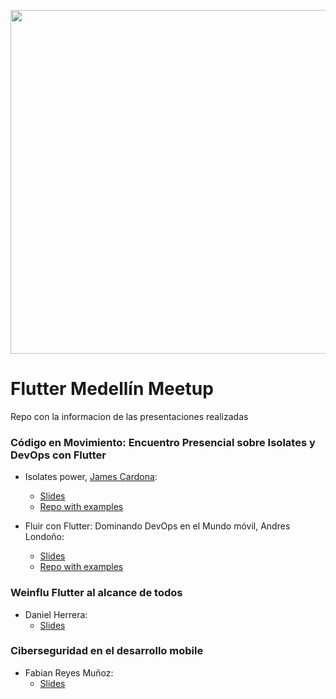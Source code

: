 <p align="center"><img src="https://secure.meetupstatic.com/photos/event/3/b/e/a/clean_502755338.webp" align="middle" width="550"></p> 

# Flutter Medellín Meetup
Repo con la informacion de las presentaciones realizadas

### Código en Movimiento: Encuentro Presencial sobre Isolates y DevOps con Flutter

- Isolates power, [James Cardona](https://github.com/jamescardona11):
	- [Slides](slides/decoding-isolates.pdf)
	- [Repo with examples](https://github.com/jamescardona11/isolates)

- Fluir con Flutter: Dominando DevOps en el Mundo móvil, Andres Londoño:
	- [Slides]()
	- [Repo with examples]()

### Weinflu Flutter al alcance de todos

- Daniel Herrera:
	- [Slides](slides/Weinflu%20ppt.pdf)
	

### Ciberseguridad en el desarrollo mobile

- Fabian Reyes Muñoz:
	- [Slides](slides/Ciberseguridad%20en%20el%20desarrollo%20mobile.pdf)